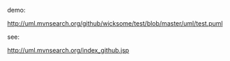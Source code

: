 demo: 

http://uml.mvnsearch.org/github/wicksome/test/blob/master/uml/test.puml

see:

http://uml.mvnsearch.org/index_github.jsp
